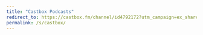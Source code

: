 ```yaml
---
title: "Castbox Podcasts"
redirect_to: https://castbox.fm/channel/id4792172?utm_campaign=ex_share_ch&utm_medium=exlink&country=us
permalink: /s/castbox/
---
```


